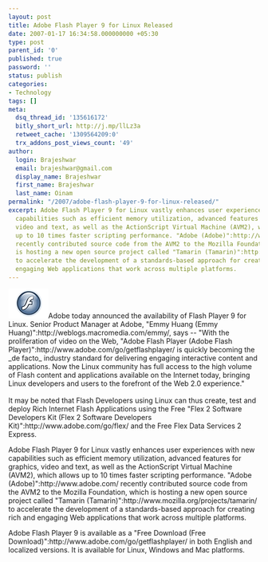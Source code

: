 ```yaml
---
layout: post
title: Adobe Flash Player 9 for Linux Released
date: 2007-01-17 16:34:58.000000000 +05:30
type: post
parent_id: '0'
published: true
password: ''
status: publish
categories:
- Technology
tags: []
meta:
  dsq_thread_id: '135616172'
  bitly_short_url: http://j.mp/llLz3a
  retweet_cache: '1309564209:0'
  trx_addons_post_views_count: '49'
author:
  login: Brajeshwar
  email: brajeshwar@gmail.com
  display_name: Brajeshwar
  first_name: Brajeshwar
  last_name: Oinam
permalink: "/2007/adobe-flash-player-9-for-linux-released/"
excerpt: Adobe Flash Player 9 for Linux vastly enhances user experiences with new
  capabilities such as efficient memory utilization, advanced features for graphics,
  video and text, as well as the ActionScript Virtual Machine (AVM2), which allows
  up to 10 times faster scripting performance. "Adobe (Adobe)":http://www.adobe.com/
  recently contributed source code from the AVM2 to the Mozilla Foundation, which
  is hosting a new open source project called "Tamarin (Tamarin)":http://www.mozilla.org/projects/tamarin/
  to accelerate the development of a standards-based approach for creating rich and
  engaging Web applications that work across multiple platforms.
---
```

<p><a href="http://www.adobe.com/go/getflashplayer/"><img src="/static/2007/01/flash-player.gif" alt="Get Flash Player" style="border: 0 none;" /></a>Adobe today announced the availability of Flash Player 9 for Linux. Senior Product Manager at Adobe, "Emmy Huang (Emmy Huang)":http://weblogs.macromedia.com/emmy/, says -- "With the proliferation of video on the Web, "Adobe Flash Player (Adobe Flash Player)":http://www.adobe.com/go/getflashplayer/ is quickly becoming the _de facto_ industry standard for delivering engaging interactive content and applications. Now the Linux community has full access to the high volume of Flash content and applications available on the Internet today, bringing Linux developers and users to the forefront of the Web 2.0 experience."<br />
<br />
It may be noted that Flash Developers using Linux can thus create, test and deploy Rich Internet Flash Applications using the Free "Flex 2 Software Developers Kit (Flex 2 Software Developers Kit)":http://www.adobe.com/go/flex/ and the Free Flex Data Services 2 Express.</p>
<p>Adobe Flash Player 9 for Linux vastly enhances user experiences with new capabilities such as efficient memory utilization, advanced features for graphics, video and text, as well as the ActionScript Virtual Machine (AVM2), which allows up to 10 times faster scripting performance. "Adobe (Adobe)":http://www.adobe.com/ recently contributed source code from the AVM2 to the Mozilla Foundation, which is hosting a new open source project called "Tamarin (Tamarin)":http://www.mozilla.org/projects/tamarin/ to accelerate the development of a standards-based approach for creating rich and engaging Web applications that work across multiple platforms.</p>
<p>Adobe Flash Player 9 is available as a "Free Download (Free Download)":http://www.adobe.com/go/getflashplayer/ in both English and localized versions. It is available for Linux, Windows and Mac platforms.</p>
